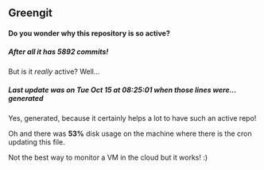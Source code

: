 ## Greengit

#### Do you wonder why this repository is so active?

##### After all it has 5892 commits!

But is it *really* active? Well...

##### Last update was on Tue Oct 15 at 08:25:01 when those lines were... generated

Yes, generated, because it certainly helps a lot to have such an active repo!

Oh and there was **53%** disk usage on the machine
where there is the cron updating this file.

Not the best way to monitor a VM in the cloud but it works! :)
